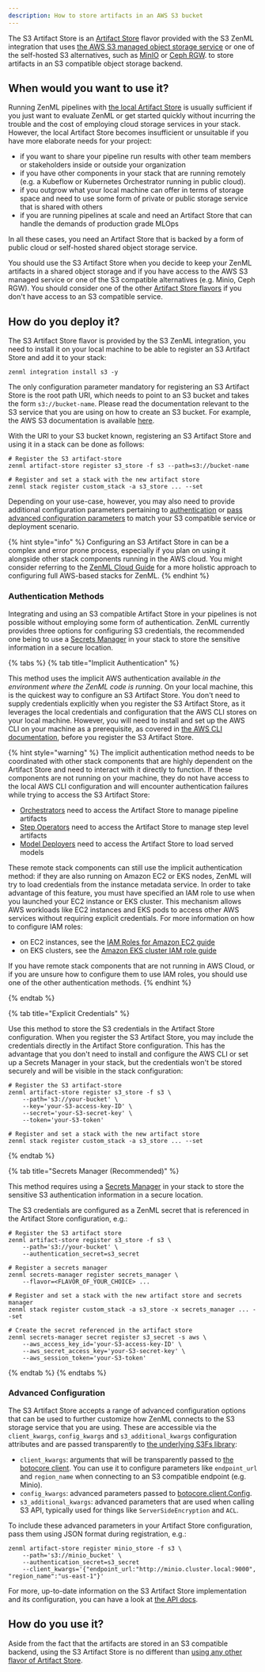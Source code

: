 ```yaml
---
description: How to store artifacts in an AWS S3 bucket
---
```


The S3 Artifact Store is an [Artifact Store](./artifact-stores.md) flavor provided with
the S3 ZenML integration that uses [the AWS S3 managed object storage service](https://aws.amazon.com/s3/)
or one of the self-hosted S3 alternatives, such as [MinIO](https://min.io/) or
[Ceph RGW](https://ceph.io/en/discover/technology/#object).
to store artifacts in an S3 compatible object storage backend.

## When would you want to use it?

Running ZenML pipelines with [the local Artifact Store](./local.md) is usually
sufficient if you just want to evaluate ZenML or get started quickly without
incurring the trouble and the cost of employing cloud storage services in your
stack. However, the local Artifact Store becomes insufficient or unsuitable if
you have more elaborate needs for your project:

* if you want to share your pipeline run results with other team members or
stakeholders inside or outside your organization
* if you have other components in your stack that are running remotely (e.g. a
Kubeflow or Kubernetes Orchestrator running in public cloud).
* if you outgrow what your local machine can offer in terms of storage space and
need to use some form of private or public storage service that is shared with
others
* if you are running pipelines at scale and need an Artifact Store that can
handle the demands of production grade MLOps

In all these cases, you need an Artifact Store that is backed by a form of
public cloud or self-hosted shared object storage service.

You should use the S3 Artifact Store when you decide to keep your ZenML
artifacts in a shared object storage and if you have access to the AWS S3
managed service or one of the S3 compatible alternatives (e.g. Minio, Ceph RGW).
You should consider one of the other [Artifact Store flavors](./artifact-stores.md#artifact-store-flavors)
if you don't have access to an S3 compatible service.

## How do you deploy it?

The S3 Artifact Store flavor is provided by the S3 ZenML integration, you need
to install it on your local machine to be able to register an S3 Artifact Store
and add it to your stack:

```shell
zenml integration install s3 -y
```

The only configuration parameter mandatory for registering an S3 Artifact Store
is the root path URI, which needs to point to an S3 bucket and takes the form
`s3://bucket-name`. Please read the documentation relevant to the S3 service
that you are using on how to create an S3 bucket. For example, the AWS S3
documentation is available [here](https://docs.aws.amazon.com/AmazonS3/latest/userguide/create-bucket-overview.html).

With the URI to your S3 bucket known, registering an S3 Artifact Store and using
it in a stack can be done as follows:

```shell
# Register the S3 artifact-store
zenml artifact-store register s3_store -f s3 --path=s3://bucket-name

# Register and set a stack with the new artifact store
zenml stack register custom_stack -a s3_store ... --set
```

Depending on your use-case, however, you may also need to provide additional
configuration parameters pertaining to [authentication](#authentication-methods)
or [pass advanced configuration parameters](#advanced-configuration) to match
your S3 compatible service or deployment scenario.

{% hint style="info" %}
Configuring an S3 Artifact Store in can be a complex and error prone process,
especially if you plan on using it alongside other stack components running in
the AWS cloud. You might consider referring to the [ZenML Cloud Guide](../../cloud-guide/overview.md)
for a more holistic approach to configuring full AWS-based stacks for ZenML.
{% endhint %}

### Authentication Methods

Integrating and using an S3 compatible Artifact Store in your pipelines is not
possible without employing some form of authentication. ZenML currently provides
three options for configuring S3 credentials, the recommended one being to
use a [Secrets Manager](../secrets-managers/secrets-managers.md) in your stack to store
the sensitive information in a secure location.

{% tabs %}
{% tab title="Implicit Authentication" %}

This method uses the implicit AWS authentication available _in the environment
where the ZenML code is running_. On your local machine, this is the quickest
way to configure an S3 Artifact Store. You don't need to supply credentials
explicitly when you register the S3 Artifact Store, as it leverages the local
credentials and configuration that the AWS CLI stores on your local
machine. However, you will need to install and set up the AWS CLI on your
machine as a prerequisite, as covered in [the AWS CLI documentation](https://docs.aws.amazon.com/cli/latest/userguide/getting-started-install.html), before you register the S3 Artifact Store.

{% hint style="warning" %}
The implicit authentication method needs to be coordinated with other stack
components that are highly dependent on the Artifact Store and need to interact
with it directly to function. If these components are not running on your
machine, they do not have access to the local AWS CLI configuration and will
encounter authentication failures while trying to access the S3 Artifact Store:

* [Orchestrators](../orchestrators/orchestrators.md) need to access the Artifact
Store to manage pipeline artifacts
* [Step Operators](../step-operators/step-operators.md) need to access the Artifact
Store to manage step level artifacts
* [Model Deployers](../model-deployers/model-deployers.md) need to access the Artifact
Store to load served models

These remote stack components can still use the implicit authentication method:
if they are also running on Amazon EC2 or EKS nodes, ZenML will try to load
credentials from the instance metadata service. In order to take advantage of
this feature, you must have specified an IAM role to use when you launched your
EC2 instance or EKS cluster. This mechanism allows AWS workloads like EC2
instances and EKS pods to access other AWS services without requiring explicit
credentials. For more information on how to configure IAM roles:

* on EC2 instances, see the [IAM Roles for Amazon EC2 guide](https://docs.aws.amazon.com/AWSEC2/latest/UserGuide/iam-roles-for-amazon-ec2.html)
* on EKS clusters, see the [Amazon EKS cluster IAM role guide](https://docs.aws.amazon.com/eks/latest/userguide/service_IAM_role.html)

If you have remote stack components that are not running in AWS Cloud, or if you
are unsure how to configure them to use IAM roles, you should use one of the
other authentication methods.
{% endhint %}

{% endtab %}

{% tab title="Explicit Credentials" %}

Use this method to store the S3 credentials in the Artifact Store configuration.
When you register the S3 Artifact Store, you may include the credentials
directly in the Artifact Store configuration. This has the advantage that you
don't need to install and configure the AWS CLI or set up a Secrets Manager in
your stack, but the credentials won't be stored securely and will be visible in
the stack configuration:

```shell
# Register the S3 artifact-store
zenml artifact-store register s3_store -f s3 \
    --path='s3://your-bucket' \
    --key='your-S3-access-key-ID' \
    --secret='your-S3-secret-key' \
    --token='your-S3-token'

# Register and set a stack with the new artifact store
zenml stack register custom_stack -a s3_store ... --set
```

{% endtab %}

{% tab title="Secrets Manager (Recommended)" %}

This method requires using a [Secrets Manager](../secrets-managers/secrets-managers.md)
in your stack to store the sensitive S3 authentication information in a secure
location.

The S3 credentials are configured as a ZenML secret that is referenced in the
Artifact Store configuration, e.g.:

```shell
# Register the S3 artifact store
zenml artifact-store register s3_store -f s3 \
    --path='s3://your-bucket' \
    --authentication_secret=s3_secret

# Register a secrets manager
zenml secrets-manager register secrets_manager \
    --flavor=<FLAVOR_OF_YOUR_CHOICE> ...

# Register and set a stack with the new artifact store and secrets manager
zenml stack register custom_stack -a s3_store -x secrets_manager ... --set

# Create the secret referenced in the artifact store
zenml secrets-manager secret register s3_secret -s aws \
    --aws_access_key_id='your-S3-access-key-ID' \
    --aws_secret_access_key='your-S3-secret-key' \
    --aws_session_token='your-S3-token'
```

{% endtab %}
{% endtabs %}

### Advanced Configuration

The S3 Artifact Store accepts a range of advanced configuration options that can
be used to further customize how ZenML connects to the S3 storage service that
you are using. These are accessible via the `client_kwargs`, `config_kwargs` and
`s3_additional_kwargs` configuration attributes and are passed transparently to
[the underlying S3Fs library](https://s3fs.readthedocs.io/en/latest/#s3-compatible-storage):

* `client_kwargs`: arguments that will be transparently passed to
[the botocore client](https://boto3.amazonaws.com/v1/documentation/api/latest/reference/core/session.html#boto3.session.Session.client).
You can use it to configure parameters like `endpoint_url` and `region_name`
when connecting to an S3 compatible endpoint (e.g. Minio).
* `config_kwargs`: advanced parameters passed to [botocore.client.Config](https://botocore.amazonaws.com/v1/documentation/api/latest/reference/config.html).
* `s3_additional_kwargs`: advanced parameters that are used when calling S3 API,
typically used for things like `ServerSideEncryption` and `ACL`.

To include these advanced parameters in your Artifact Store configuration, pass
them using JSON format during registration, e.g.:

```shell
zenml artifact-store register minio_store -f s3 \
    --path='s3://minio_bucket' \
    --authentication_secret=s3_secret
    --client_kwargs='{"endpoint_url:"http://minio.cluster.local:9000", "region_name":"us-east-1"}'
```

For more, up-to-date information on the S3 Artifact Store implementation and its
configuration, you can have a look at [the API docs](https://apidocs.zenml.io/latest/api_docs/integrations/#zenml.integrations.s3.artifact_stores.s3_artifact_store).

## How do you use it?

Aside from the fact that the artifacts are stored in an S3 compatible backend,
using the S3 Artifact Store is no different than [using any other flavor of Artifact Store](./artifact-stores.md#how-to-use-it).
